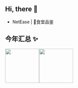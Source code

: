 ## Hi, there 👋

-  NetEase | 🐷食堂品鉴


## 今年汇总 ✨

<img align="" height="110px" src="https://github-readme-stats.vercel.app/api?username=Slideee&hide_title=true&hide_border=true&show_icons=true&include_all_commits=true&line_height=21&bg_color=0,EC6C6C,FFD479,FFFC79,73FA79&theme=graywhite&locale=cn" /><img align="" height="110px" src="https://github-readme-stats.vercel.app/api/top-langs/?username=slideee&hide_title=true&hide_border=true&layout=compact&bg_color=0,73FA79,73FDFF,D783FF&theme=graywhite&locale=cn" />

